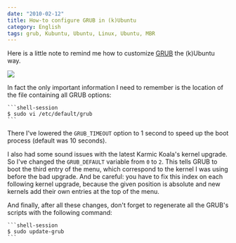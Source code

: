 ```yaml
---
date: "2010-02-12"
title: How-to configure GRUB in (k)Ubuntu
category: English
tags: grub, Kubuntu, Ubuntu, Linux, Ubuntu, MBR
---
```


Here is a little note to remind me how to customize [GRUB](https://www.gnu.org/software/grub/) the (k)Ubuntu way.

![](/uploads/2010/grub-kubuntu-custom-menu.jpg)

In fact the only important information I need to remember is the location of the file containing all GRUB options:

    ```shell-session
    $ sudo vi /etc/default/grub
    ```

There I've lowered the `GRUB_TIMEOUT` option to 1 second to speed up the boot process (default was 10 seconds).

I also had some sound issues with the latest Karmic Koala's kernel upgrade. So I've changed the `GRUB_DEFAULT` variable from `0` to `2`. This tells GRUB to boot the third entry of the menu, which correspond to the kernel I was using before the bad upgrade. And be careful: you have to fix this index on each following kernel upgrade, because the given position is absolute and new kernels add their own entries at the top of the menu.

And finally, after all these changes, don't forget to regenerate all the GRUB's scripts with the following command:

    ```shell-session
    $ sudo update-grub
    ```

